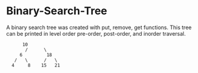 # Binary-Search-Tree
A binary search tree was created with put, remove, get functions.
This tree can be printed in level order pre-order, post-order, and inorder traversal.


	      10 
           /      \  
         6         18 
       /   \      /   \ 
      4     8    15   21 
